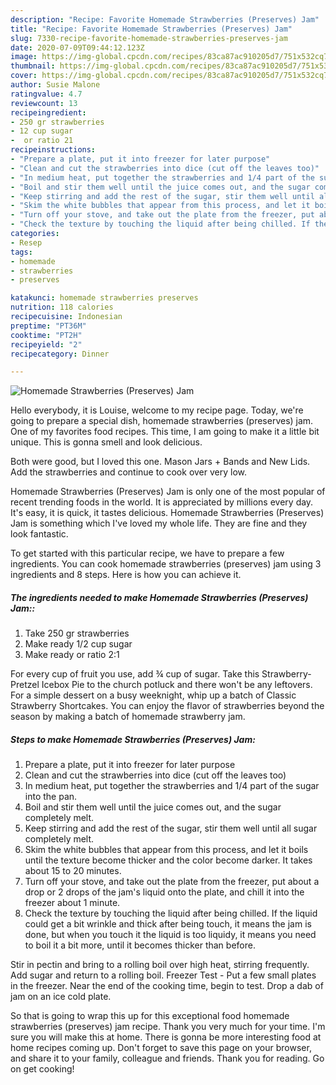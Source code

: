 ```yaml
---
description: "Recipe: Favorite Homemade Strawberries (Preserves) Jam"
title: "Recipe: Favorite Homemade Strawberries (Preserves) Jam"
slug: 7330-recipe-favorite-homemade-strawberries-preserves-jam
date: 2020-07-09T09:44:12.123Z
image: https://img-global.cpcdn.com/recipes/83ca87ac910205d7/751x532cq70/homemade-strawberries-preserves-jam-recipe-main-photo.jpg
thumbnail: https://img-global.cpcdn.com/recipes/83ca87ac910205d7/751x532cq70/homemade-strawberries-preserves-jam-recipe-main-photo.jpg
cover: https://img-global.cpcdn.com/recipes/83ca87ac910205d7/751x532cq70/homemade-strawberries-preserves-jam-recipe-main-photo.jpg
author: Susie Malone
ratingvalue: 4.7
reviewcount: 13
recipeingredient:
- 250 gr strawberries
- 12 cup sugar
-  or ratio 21
recipeinstructions:
- "Prepare a plate, put it into freezer for later purpose"
- "Clean and cut the strawberries into dice (cut off the leaves too)"
- "In medium heat, put together the strawberries and 1/4 part of the sugar into the pan."
- "Boil and stir them well until the juice comes out, and the sugar completely melt."
- "Keep stirring and add the rest of the sugar, stir them well until all sugar completely melt."
- "Skim the white bubbles that appear from this process, and let it boils until the texture become thicker and the color become darker. It takes about 15 to 20 minutes."
- "Turn off your stove, and take out the plate from the freezer, put about a drop or 2 drops of the jam&#39;s liquid onto the plate, and chill it into the freezer about 1 minute."
- "Check the texture by touching the liquid after being chilled. If the liquid could get a bit wrinkle and thick after being touch, it means the jam is done, but when you touch it the liquid is too liquidy, it means you need to boil it a bit more, until it becomes thicker than before."
categories:
- Resep
tags:
- homemade
- strawberries
- preserves

katakunci: homemade strawberries preserves
nutrition: 118 calories
recipecuisine: Indonesian
preptime: "PT36M"
cooktime: "PT2H"
recipeyield: "2"
recipecategory: Dinner

---
```



![Homemade Strawberries (Preserves) Jam](https://img-global.cpcdn.com/recipes/83ca87ac910205d7/751x532cq70/homemade-strawberries-preserves-jam-recipe-main-photo.jpg)

Hello everybody, it is Louise, welcome to my recipe page. Today, we're going to prepare a special dish, homemade strawberries (preserves) jam. One of my favorites food recipes. This time, I am going to make it a little bit unique. This is gonna smell and look delicious.

Both were good, but I loved this one. Mason Jars + Bands and New Lids. Add the strawberries and continue to cook over very low.

Homemade Strawberries (Preserves) Jam is only one of the most popular of recent trending foods in the world. It is appreciated by millions every day. It's easy, it is quick, it tastes delicious. Homemade Strawberries (Preserves) Jam is something which I've loved my whole life. They are fine and they look fantastic.


To get started with this particular recipe, we have to prepare a few ingredients. You can cook homemade strawberries (preserves) jam using 3 ingredients and 8 steps. Here is how you can achieve it.

##### The ingredients needed to make Homemade Strawberries (Preserves) Jam::

1. Take 250 gr strawberries
1. Make ready 1/2 cup sugar
1. Make ready  or ratio 2:1


For every cup of fruit you use, add ¾ cup of sugar. Take this Strawberry-Pretzel Icebox Pie to the church potluck and there won&#39;t be any leftovers. For a simple dessert on a busy weeknight, whip up a batch of Classic Strawberry Shortcakes. You can enjoy the flavor of strawberries beyond the season by making a batch of homemade strawberry jam. 

##### Steps to make Homemade Strawberries (Preserves) Jam:

1. Prepare a plate, put it into freezer for later purpose
1. Clean and cut the strawberries into dice (cut off the leaves too)
1. In medium heat, put together the strawberries and 1/4 part of the sugar into the pan.
1. Boil and stir them well until the juice comes out, and the sugar completely melt.
1. Keep stirring and add the rest of the sugar, stir them well until all sugar completely melt.
1. Skim the white bubbles that appear from this process, and let it boils until the texture become thicker and the color become darker. It takes about 15 to 20 minutes.
1. Turn off your stove, and take out the plate from the freezer, put about a drop or 2 drops of the jam&#39;s liquid onto the plate, and chill it into the freezer about 1 minute.
1. Check the texture by touching the liquid after being chilled. If the liquid could get a bit wrinkle and thick after being touch, it means the jam is done, but when you touch it the liquid is too liquidy, it means you need to boil it a bit more, until it becomes thicker than before.


Stir in pectin and bring to a rolling boil over high heat, stirring frequently. Add sugar and return to a rolling boil. Freezer Test - Put a few small plates in the freezer. Near the end of the cooking time, begin to test. Drop a dab of jam on an ice cold plate. 

So that is going to wrap this up for this exceptional food homemade strawberries (preserves) jam recipe. Thank you very much for your time. I'm sure you will make this at home. There is gonna be more interesting food at home recipes coming up. Don't forget to save this page on your browser, and share it to your family, colleague and friends. Thank you for reading. Go on get cooking!
